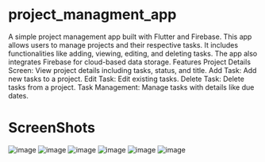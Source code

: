 # project_managment_app
A simple project management app built with Flutter and Firebase. This app allows users to manage projects and their respective tasks. 
It includes functionalities like adding, viewing, editing, and deleting tasks. The app also integrates Firebase for cloud-based data storage.
Features
Project Details Screen: View project details including tasks, status, and title.
Add Task: Add new tasks to a project.
Edit Task: Edit existing tasks.
Delete Task: Delete tasks from a project.
Task Management: Manage tasks with details like due dates.

# ScreenShots 
![image](https://github.com/user-attachments/assets/baa59be1-ad0b-4f0b-bd2a-d1139531e087)
![image](https://github.com/user-attachments/assets/6e6bb00a-b15e-4a57-8a41-0c8fc81aad80)
![image](https://github.com/user-attachments/assets/7e7b9585-dcfa-4362-b941-050a34294188)
![image](https://github.com/user-attachments/assets/8504cf7c-e55f-4be2-947a-e302434f03fc)
![image](https://github.com/user-attachments/assets/e4b9a69b-a968-455c-97f2-f690c349b45d)
![image](https://github.com/user-attachments/assets/dbddbbd3-7c68-4bc3-9be8-b79530ffd231)


